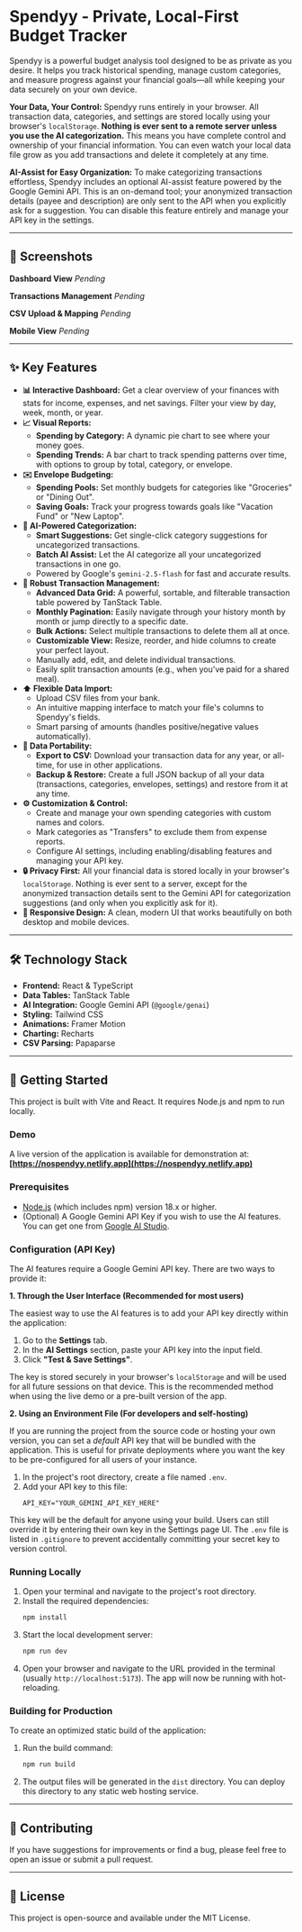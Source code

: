 # Spendyy - Private, Local-First Budget Tracker

Spendyy is a powerful budget analysis tool designed to be as private as you desire. It helps you track historical spending, manage custom categories, and measure progress against your financial goals—all while keeping your data securely on your own device.

**Your Data, Your Control:**
Spendyy runs entirely in your browser. All transaction data, categories, and settings are stored locally using your browser's `localStorage`. **Nothing is ever sent to a remote server unless you use the AI categorization.** This means you have complete control and ownership of your financial information. You can even watch your local data file grow as you add transactions and delete it completely at any time.

**AI-Assist for Easy Organization:**
To make categorizing transactions effortless, Spendyy includes an optional AI-assist feature powered by the Google Gemini API. This is an on-demand tool; your anonymized transaction details (payee and description) are only sent to the API when you explicitly ask for a suggestion. You can disable this feature entirely and manage your API key in the settings.

---

## 📸 Screenshots

**Dashboard View**
*Pending*

**Transactions Management**
*Pending*

**CSV Upload & Mapping**
*Pending*

**Mobile View**
*Pending*

---

## ✨ Key Features

*   **📊 Interactive Dashboard:** Get a clear overview of your finances with stats for income, expenses, and net savings. Filter your view by day, week, month, or year.
*   **📈 Visual Reports:**
    *   **Spending by Category:** A dynamic pie chart to see where your money goes.
    *   **Spending Trends:** A bar chart to track spending patterns over time, with options to group by total, category, or envelope.
*   **✉️ Envelope Budgeting:**
    *   **Spending Pools:** Set monthly budgets for categories like "Groceries" or "Dining Out".
    *   **Saving Goals:** Track your progress towards goals like "Vacation Fund" or "New Laptop".
*   **🤖 AI-Powered Categorization:**
    *   **Smart Suggestions:** Get single-click category suggestions for uncategorized transactions.
    *   **Batch AI Assist:** Let the AI categorize all your uncategorized transactions in one go.
    *   Powered by Google's `gemini-2.5-flash` for fast and accurate results.
*   **🧾 Robust Transaction Management:**
    *   **Advanced Data Grid:** A powerful, sortable, and filterable transaction table powered by TanStack Table.
    *   **Monthly Pagination:** Easily navigate through your history month by month or jump directly to a specific date.
    *   **Bulk Actions:** Select multiple transactions to delete them all at once.
    *   **Customizable View:** Resize, reorder, and hide columns to create your perfect layout.
    *   Manually add, edit, and delete individual transactions.
    *   Easily split transaction amounts (e.g., when you've paid for a shared meal).
*   **⬆️ Flexible Data Import:**
    *   Upload CSV files from your bank.
    *   An intuitive mapping interface to match your file's columns to Spendyy's fields.
    *   Smart parsing of amounts (handles positive/negative values automatically).
*   **📂 Data Portability:**
    *   **Export to CSV:** Download your transaction data for any year, or all-time, for use in other applications.
    *   **Backup & Restore:** Create a full JSON backup of all your data (transactions, categories, envelopes, settings) and restore from it at any time.
*   **⚙️ Customization & Control:**
    *   Create and manage your own spending categories with custom names and colors.
    *   Mark categories as "Transfers" to exclude them from expense reports.
    *   Configure AI settings, including enabling/disabling features and managing your API key.
*   **🔒 Privacy First:** All your financial data is stored locally in your browser's `localStorage`. Nothing is ever sent to a server, except for the anonymized transaction details sent to the Gemini API for categorization suggestions (and only when you explicitly ask for it).
*   **📱 Responsive Design:** A clean, modern UI that works beautifully on both desktop and mobile devices.

---

## 🛠️ Technology Stack

*   **Frontend:** React & TypeScript
*   **Data Tables:** TanStack Table
*   **AI Integration:** Google Gemini API (`@google/genai`)
*   **Styling:** Tailwind CSS
*   **Animations:** Framer Motion
*   **Charting:** Recharts
*   **CSV Parsing:** Papaparse

---

## 🚀 Getting Started

This project is built with Vite and React. It requires Node.js and npm to run locally.

### Demo

A live version of the application is available for demonstration at:
**[https://nospendyy.netlify.app](https://nospendyy.netlify.app)**

### Prerequisites

*   [Node.js](https://nodejs.org/) (which includes npm) version 18.x or higher.
*   (Optional) A Google Gemini API Key if you wish to use the AI features. You can get one from [Google AI Studio](https://aistudio.google.com/app/apikey).


### Configuration (API Key)

The AI features require a Google Gemini API key. There are two ways to provide it:

**1. Through the User Interface (Recommended for most users)**

The easiest way to use the AI features is to add your API key directly within the application:

1.  Go to the **Settings** tab.
2.  In the **AI Settings** section, paste your API key into the input field.
3.  Click **"Test & Save Settings"**.

The key is stored securely in your browser's `localStorage` and will be used for all future sessions on that device. This is the recommended method when using the live demo or a pre-built version of the app.

**2. Using an Environment File (For developers and self-hosting)**

If you are running the project from the source code or hosting your own version, you can set a *default* API key that will be bundled with the application. This is useful for private deployments where you want the key to be pre-configured for all users of your instance.

1.  In the project's root directory, create a file named `.env`.
2.  Add your API key to this file:
    ```env
    API_KEY="YOUR_GEMINI_API_KEY_HERE"
    ```
This key will be the default for anyone using your build. Users can still override it by entering their own key in the Settings page UI. The `.env` file is listed in `.gitignore` to prevent accidentally committing your secret key to version control.


### Running Locally

1.  Open your terminal and navigate to the project's root directory.
2.  Install the required dependencies:
    ```bash
    npm install
    ```
3.  Start the local development server:
    ```bash
    npm run dev
    ```
4.  Open your browser and navigate to the URL provided in the terminal (usually `http://localhost:5173`). The app will now be running with hot-reloading.

### Building for Production

To create an optimized static build of the application:

1.  Run the build command:
    ```bash
    npm run build
    ```
2.  The output files will be generated in the `dist` directory. You can deploy this directory to any static web hosting service.
---

## 🤝 Contributing

If you have suggestions for improvements or find a bug, please feel free to open an issue or submit a pull request.

---

## 📜 License

This project is open-source and available under the MIT License.
